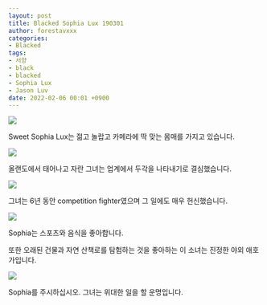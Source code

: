 ```yaml
---
layout: post
title: Blacked Sophia Lux 190301
author: forestavxxx
categories: 
- Blacked
tags:
- 서양
- black
- blacked
- Sophia Lux
- Jason Luv
date: 2022-02-06 00:01 +0900
---
```



![](https://raw.githubusercontent.com/forestavxxx/forestavxxx.github.io/main/_images/Sophia%20Lux/Sophia%20Lux1.jpg)


Sweet Sophia Lux는 젊고 놀랍고 카메라에 딱 맞는 몸매를 가지고 있습니다.


![](https://raw.githubusercontent.com/forestavxxx/forestavxxx.github.io/main/_images/Sophia%20Lux/Sophia%20Lux2.jpg)


올랜도에서 태어나고 자란 그녀는 업계에서 두각을 나타내기로 결심했습니다.


![](https://raw.githubusercontent.com/forestavxxx/forestavxxx.github.io/main/_images/Sophia%20Lux/Sophia%20Lux3.jpg)


그녀는 6년 동안 competition fighter였으며 그 일에도 매우 헌신했습니다.


![](https://raw.githubusercontent.com/forestavxxx/forestavxxx.github.io/main/_images/Sophia%20Lux/Sophia%20Lux4.jpg)

Sophia는 스포츠와 음식을 좋아합니다.

또한 오래된 건물과 자연 산책로를 탐험하는 것을 좋아하는 이 소녀는 진정한 야외 애호가입니다.


![](https://raw.githubusercontent.com/forestavxxx/forestavxxx.github.io/main/_images/Sophia%20Lux/Sophia%20Lux5.jpg)


Sophia를 주시하십시오. 그녀는 위대한 일을 할 운명입니다.
